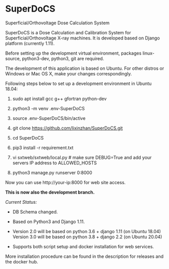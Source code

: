 # SuperDoCS
Superficial/Orthovoltage Dose Calculation System

SuperDoCS is a Dose Calculation and Calibration System for Superficial/Orthovoltage X-ray machines. 
It is developed based on Django platform (currently 1.11).

Before setting up the development virtual environment, packages
linux-source, python3-dev, python3, git are required.

The development of this application is based on Ubuntu. For other distros or Windows or Mac OS X,
make your changes correspondingly.

Following steps below to set up a development environment in Ubuntu 18.04:

1. sudo apt install gcc g++ gfortran python-dev

2. python3 -m venv .env-SuperDoCS

3. source .env-SuperDoCS/bin/active

4. git clone https://github.com/lixinzhan/SuperDoCS.git

5. cd SuperDoCS

6. pip3 install -r requirement.txt

7. vi sxtweb/sxtweb/local.py # make sure DEBUG=True and add your servers IP address to ALLOWED_HOSTS

8. python3 manage.py runserver 0:8000

Now you can use http://your-ip:8000 for web site access.


**This is now also the development branch.**

*Current Status:*

* DB Schema changed.

* Based on Python3 and Django 1.11.

* Version 2.0 will be based on python 3.6 + django 1.11 (on Ubuntu 18.04)
  Version 3.0 will be based on python 3.8 + django 2.2 (on Ubuntu 20.04)

* Supports both script setup and docker installation for web services.

More installation procedure can be found in the description for releases and the docker hub.
